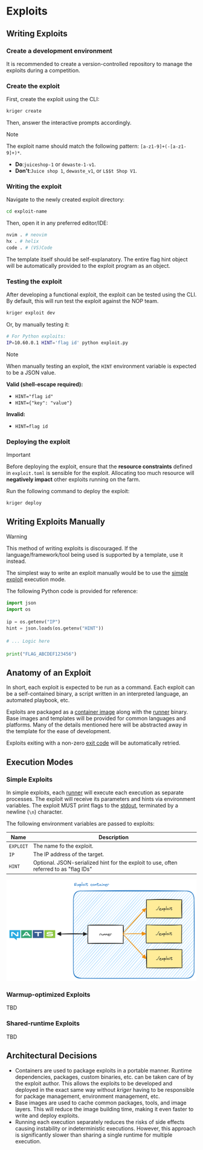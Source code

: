# Exploits

## Writing Exploits

### Create a development environment

It is recommended to create a version-controlled repository to manage the exploits during a competition.

### Create the exploit

First, create the exploit using the CLI:

```bash
kriger create
```

Then, answer the interactive prompts accordingly.

> [!NOTE]
> The exploit name should match the following pattern: `[a-z1-9]+(-[a-z1-9]+)*`.
>
> - **Do**:`juiceshop-1` or `dewaste-1-v1`.
> - **Don't**:`Juice shop 1`, `dewaste_v1`, or `L$$t Shop V1`.

### Writing the exploit

Navigate to the newly created exploit directory:

```bash
cd exploit-name
```

Then, open it in any preferred editor/IDE:

```bash
nvim . # neovim
hx . # helix
code . # (VS)Code
```

The template itself should be self-explanatory. The entire flag hint object will be automatically provided to the
exploit program as an object.

### Testing the exploit

After developing a functional exploit, the exploit can be tested using the CLI. By default, this will run test the
exploit against the NOP team.

```bash
kriger exploit dev
```

Or, by manually testing it:

```bash
# For Python exploits:
IP=10.60.0.1 HINT='flag id' python exploit.py
```

> [!NOTE]
> When manually testing an exploit, the `HINT` environment variable is expected to be a JSON value.
>
> **Valid (shell-escape required):**
> - `HINT="flag id"`
> - `HINT={"key": "value"}`
>
> **Invalid:**
> - `HINT=flag id`

### Deploying the exploit

> [!IMPORTANT]
> Before deploying the exploit, ensure that the **resource constraints** defined in `exploit.toml` is sensible for the
> exploit. Allocating too much resource will **negatively impact** other exploits running on the farm.

Run the following command to deploy the exploit:

```bash
kriger deploy
```

## Writing Exploits Manually

> [!WARNING]
> This method of writing exploits is discouraged. If the language/framework/tool being used is supported by a template,
> use it instead.

The simplest way to write an exploit manually would be to use
the [simple exploit](#simple-exploits) execution mode.

The following Python code is provided for reference:

```python
import json
import os

ip = os.getenv("IP")
hint = json.loads(os.getenv("HINT"))

# ... Logic here

print("FLAG_ABCDEF123456")
```

## Anatomy of an Exploit

In short, each exploit is expected to be run as a command. Each exploit can be a self-contained binary, a script written
in an interpreted language, an automated playbook, etc.

Exploits are packaged as a [container image](https://github.com/opencontainers/image-spec/blob/main/spec.md) along with
the [runner](../crates/kriger_runner) binary. Base images and templates will be provided for common languages and
platforms. Many of the details mentioned here will be abstracted away in the template for the ease of development.

Exploits exiting with a non-zero [exit code](https://en.wikipedia.org/wiki/Exit_status) will be automatically retried.

## Execution Modes

### Simple Exploits

In simple exploits, each [runner](../crates/kriger_runner) will execute each execution as separate processes. The
exploit will receive its parameters and hints via environment variables. The exploit MUST print flags to
the [stdout](https://en.wikipedia.org/wiki/Standard_streams), terminated by a newline (`\n`) character.

The following environment variables are passed to exploits:

| Name      | Description                                                                            |
|-----------|----------------------------------------------------------------------------------------|
| `EXPLOIT` | The name fo the exploit.                                                               |
| `IP`      | The IP address of the target.                                                          |
| `HINT`    | Optional. JSON-serialized hint for the exploit to use, often referred to as "flag IDs" |

![](assets/exploits_simple_diagram.png)

### Warmup-optimized Exploits

TBD

### Shared-runtime Exploits

TBD

## Architectural Decisions

- Containers are used to package exploits in a portable manner. Runtime dependencies, packages, custom binaries, etc.
  can be taken care of by the exploit author. This allows the exploits to be developed and deployed in the exact same
  way without *kriger* having to be responsible for package management, environment management, etc.
- Base images are used to cache common packages, tools, and image layers. This will reduce the image building time,
  making it even faster to write and deploy exploits.
- Running each execution separately reduces the risks of side effects causing instability or indeterministic executions.
  However, this approach is significantly slower than sharing a single runtime for multiple execution.
